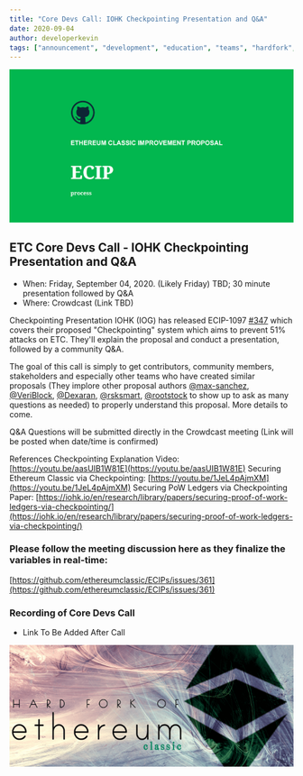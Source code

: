 ```yaml
---
title: "Core Devs Call: IOHK Checkpointing Presentation and Q&A"
date: 2020-09-04
author: developerkevin
tags: ["announcement", "development", "education", "teams", "hardfork", "media"]
---
```


![ETC Core Devs Call - IOHK Checkpointing Presentation and Q&A](./ethereum_classic_ecip_wallpaper.png)

## ETC Core Devs Call - IOHK Checkpointing Presentation and Q&A

* When: Friday, September 04, 2020. (Likely Friday) TBD; 30 minute presentation followed by Q&A
* Where: Crowdcast (Link TBD)

Checkpointing Presentation
IOHK (IOG) has released ECIP-1097 [#347](https://github.com/ethereumclassic/ECIPs/pull/347) which covers their proposed "Checkpointing" system which aims to prevent 51% attacks on ETC. They'll explain the proposal and conduct a presentation, followed by a community Q&A.

The goal of this call is simply to get contributors, community members, stakeholders and especially other teams who have created similar proposals (They implore other proposal authors [@max-sanchez](https://github.com/max-sanchez), [@VeriBlock](https://github.com/VeriBlock), [@Dexaran](https://github.com/Dexaran), [@rsksmart](https://github.com/rsksmart), [@rootstock](https://github.com/rootstock) to show up to ask as many questions as needed) to properly understand this proposal. More details to come.

Q&A
Questions will be submitted directly in the Crowdcast meeting (Link will be posted when date/time is confirmed)

References
Checkpointing Explanation Video: [https://youtu.be/aasUIB1W81E](https://youtu.be/aasUIB1W81E)
Securing Ethereum Classic via Checkpointing: [https://youtu.be/1JeL4pAjmXM](https://youtu.be/1JeL4pAjmXM)
Securing PoW Ledgers via Checkpointing Paper: [https://iohk.io/en/research/library/papers/securing-proof-of-work-ledgers-via-checkpointing/](https://iohk.io/en/research/library/papers/securing-proof-of-work-ledgers-via-checkpointing/)

### Please follow the meeting discussion here as they finalize the variables in real-time:

[https://github.com/ethereumclassic/ECIPs/issues/361](https://github.com/ethereumclassic/ECIPs/issues/361)

### Recording of Core Devs Call

* Link To Be Added After Call

![ETC Core Devs Call - IOHK Checkpointing Presentation and Q&A](./hardfork_etc.png)
